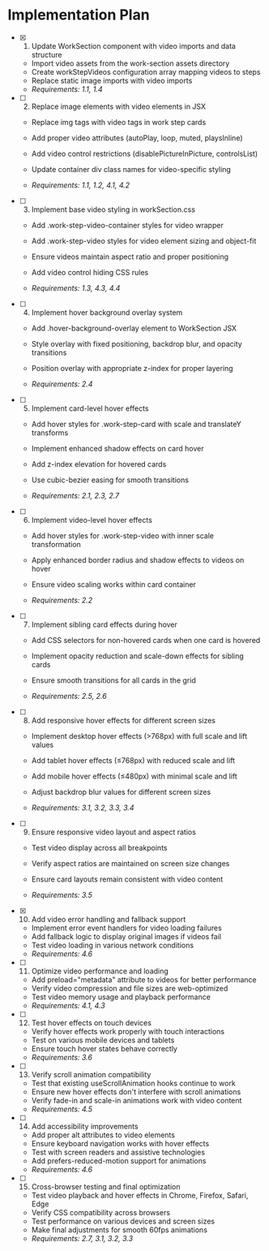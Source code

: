 # Implementation Plan

- [x] 1. Update WorkSection component with video imports and data structure


  - Import video assets from the work-section assets directory
  - Create workStepVideos configuration array mapping videos to steps
  - Replace static image imports with video imports
  - _Requirements: 1.1, 1.4_



- [ ] 2. Replace image elements with video elements in JSX
  - Replace img tags with video tags in work step cards
  - Add proper video attributes (autoPlay, loop, muted, playsInline)
  - Add video control restrictions (disablePictureInPicture, controlsList)


  - Update container div class names for video-specific styling
  - _Requirements: 1.1, 1.2, 4.1, 4.2_

- [ ] 3. Implement base video styling in workSection.css
  - Add .work-step-video-container styles for video wrapper


  - Add .work-step-video styles for video element sizing and object-fit
  - Ensure videos maintain aspect ratio and proper positioning
  - Add video control hiding CSS rules
  - _Requirements: 1.3, 4.3, 4.4_



- [ ] 4. Implement hover background overlay system
  - Add .hover-background-overlay element to WorkSection JSX
  - Style overlay with fixed positioning, backdrop blur, and opacity transitions
  - Position overlay with appropriate z-index for proper layering


  - _Requirements: 2.4_

- [ ] 5. Implement card-level hover effects
  - Add hover styles for .work-step-card with scale and translateY transforms


  - Implement enhanced shadow effects on card hover
  - Add z-index elevation for hovered cards
  - Use cubic-bezier easing for smooth transitions
  - _Requirements: 2.1, 2.3, 2.7_



- [ ] 6. Implement video-level hover effects
  - Add hover styles for .work-step-video with inner scale transformation
  - Apply enhanced border radius and shadow effects to videos on hover
  - Ensure video scaling works within card container


  - _Requirements: 2.2_

- [ ] 7. Implement sibling card effects during hover
  - Add CSS selectors for non-hovered cards when one card is hovered


  - Implement opacity reduction and scale-down effects for sibling cards
  - Ensure smooth transitions for all cards in the grid
  - _Requirements: 2.5, 2.6_



- [ ] 8. Add responsive hover effects for different screen sizes
  - Implement desktop hover effects (>768px) with full scale and lift values
  - Add tablet hover effects (≤768px) with reduced scale and lift
  - Add mobile hover effects (≤480px) with minimal scale and lift

  - Adjust backdrop blur values for different screen sizes
  - _Requirements: 3.1, 3.2, 3.3, 3.4_

- [ ] 9. Ensure responsive video layout and aspect ratios
  - Test video display across all breakpoints

  - Verify aspect ratios are maintained on screen size changes
  - Ensure card layouts remain consistent with video content
  - _Requirements: 3.5_

- [x] 10. Add video error handling and fallback support


  - Implement error event handlers for video loading failures
  - Add fallback logic to display original images if videos fail
  - Test video loading in various network conditions
  - _Requirements: 4.6_



- [ ] 11. Optimize video performance and loading
  - Add preload="metadata" attribute to videos for better performance
  - Verify video compression and file sizes are web-optimized
  - Test video memory usage and playback performance
  - _Requirements: 4.1, 4.3_

- [ ] 12. Test hover effects on touch devices
  - Verify hover effects work properly with touch interactions
  - Test on various mobile devices and tablets
  - Ensure touch hover states behave correctly
  - _Requirements: 3.6_

- [ ] 13. Verify scroll animation compatibility
  - Test that existing useScrollAnimation hooks continue to work
  - Ensure new hover effects don't interfere with scroll animations
  - Verify fade-in and scale-in animations work with video content
  - _Requirements: 4.5_

- [ ] 14. Add accessibility improvements
  - Add proper alt attributes to video elements
  - Ensure keyboard navigation works with hover effects
  - Test with screen readers and assistive technologies
  - Add prefers-reduced-motion support for animations
  - _Requirements: 4.6_

- [ ] 15. Cross-browser testing and final optimization
  - Test video playback and hover effects in Chrome, Firefox, Safari, Edge
  - Verify CSS compatibility across browsers
  - Test performance on various devices and screen sizes
  - Make final adjustments for smooth 60fps animations
  - _Requirements: 2.7, 3.1, 3.2, 3.3_